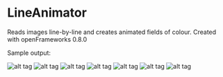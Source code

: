 # LineAnimator

Reads images line-by-line and creates animated fields of colour. 
Created with openFrameworks 0.8.0

Sample output: 

![alt tag](http://leostefansson.com/lineAnimator/10138.png)
![alt tag](http://leostefansson.com/lineAnimator/10395.png)
![alt tag](http://leostefansson.com/lineAnimator/135.png)
![alt tag](http://leostefansson.com/lineAnimator/197.png)
![alt tag](http://leostefansson.com/lineAnimator/2296.png)
![alt tag](http://leostefansson.com/lineAnimator/3535.png)
![alt tag](http://leostefansson.com/lineAnimator/5085.png)